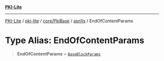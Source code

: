 [**PKI-Lite**](../../../../../../README.md)

---

[PKI-Lite](../../../../../../README.md) / [pki-lite](../../../../../README.md) / [core/PkiBase](../../../README.md) / [asn1js](../README.md) / EndOfContentParams

# Type Alias: EndOfContentParams

> **EndOfContentParams** = [`BaseBlockParams`](../interfaces/BaseBlockParams.md)
